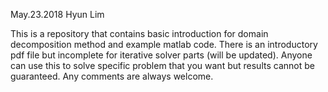 May.23.2018
Hyun Lim

This is a repository that contains basic introduction for domain decomposition method and example matlab code. There is an introductory pdf file but incomplete for iterative solver parts (will be updated). Anyone can use this to solve specific problem that you want but results cannot be guaranteed. Any comments are always welcome. 
